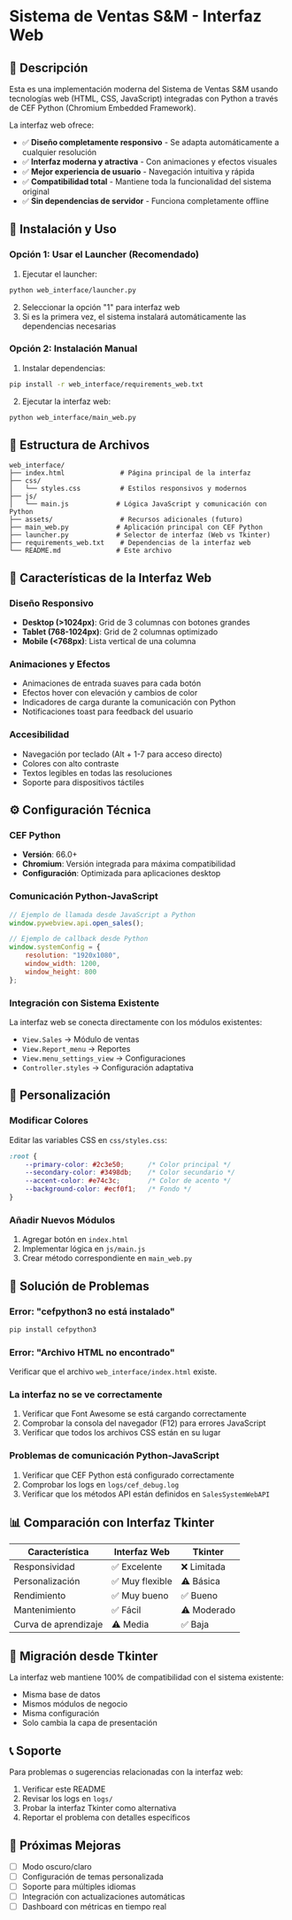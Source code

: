 # Sistema de Ventas S&M - Interfaz Web

## 🌟 Descripción

Esta es una implementación moderna del Sistema de Ventas S&M usando tecnologías web (HTML, CSS, JavaScript) integradas con Python a través de CEF Python (Chromium Embedded Framework). 

La interfaz web ofrece:
- ✅ **Diseño completamente responsivo** - Se adapta automáticamente a cualquier resolución
- ✅ **Interfaz moderna y atractiva** - Con animaciones y efectos visuales
- ✅ **Mejor experiencia de usuario** - Navegación intuitiva y rápida
- ✅ **Compatibilidad total** - Mantiene toda la funcionalidad del sistema original
- ✅ **Sin dependencias de servidor** - Funciona completamente offline

## 🚀 Instalación y Uso

### Opción 1: Usar el Launcher (Recomendado)

1. Ejecutar el launcher:
```bash
python web_interface/launcher.py
```

2. Seleccionar la opción "1" para interfaz web
3. Si es la primera vez, el sistema instalará automáticamente las dependencias necesarias

### Opción 2: Instalación Manual

1. Instalar dependencias:
```bash
pip install -r web_interface/requirements_web.txt
```

2. Ejecutar la interfaz web:
```bash
python web_interface/main_web.py
```

## 📁 Estructura de Archivos

```
web_interface/
├── index.html              # Página principal de la interfaz
├── css/
│   └── styles.css          # Estilos responsivos y modernos
├── js/
│   └── main.js            # Lógica JavaScript y comunicación con Python
├── assets/                 # Recursos adicionales (futuro)
├── main_web.py            # Aplicación principal con CEF Python
├── launcher.py            # Selector de interfaz (Web vs Tkinter)
├── requirements_web.txt    # Dependencias de la interfaz web
└── README.md              # Este archivo
```

## 🎨 Características de la Interfaz Web

### Diseño Responsivo
- **Desktop (>1024px)**: Grid de 3 columnas con botones grandes
- **Tablet (768-1024px)**: Grid de 2 columnas optimizado
- **Mobile (<768px)**: Lista vertical de una columna

### Animaciones y Efectos
- Animaciones de entrada suaves para cada botón
- Efectos hover con elevación y cambios de color
- Indicadores de carga durante la comunicación con Python
- Notificaciones toast para feedback del usuario

### Accesibilidad
- Navegación por teclado (Alt + 1-7 para acceso directo)
- Colores con alto contraste
- Textos legibles en todas las resoluciones
- Soporte para dispositivos táctiles

## ⚙️ Configuración Técnica

### CEF Python
- **Versión**: 66.0+
- **Chromium**: Versión integrada para máxima compatibilidad
- **Configuración**: Optimizada para aplicaciones desktop

### Comunicación Python-JavaScript
```javascript
// Ejemplo de llamada desde JavaScript a Python
window.pywebview.api.open_sales();

// Ejemplo de callback desde Python
window.systemConfig = {
    resolution: "1920x1080",
    window_width: 1200,
    window_height: 800
};
```

### Integración con Sistema Existente
La interfaz web se conecta directamente con los módulos existentes:
- `View.Sales` → Módulo de ventas
- `View.Report_menu` → Reportes
- `View.menu_settings_view` → Configuraciones
- `Controller.styles` → Configuración adaptativa

## 🔧 Personalización

### Modificar Colores
Editar las variables CSS en `css/styles.css`:
```css
:root {
    --primary-color: #2c3e50;      /* Color principal */
    --secondary-color: #3498db;    /* Color secundario */
    --accent-color: #e74c3c;       /* Color de acento */
    --background-color: #ecf0f1;   /* Fondo */
}
```

### Añadir Nuevos Módulos
1. Agregar botón en `index.html`
2. Implementar lógica en `js/main.js`
3. Crear método correspondiente en `main_web.py`

## 🐛 Solución de Problemas

### Error: "cefpython3 no está instalado"
```bash
pip install cefpython3
```

### Error: "Archivo HTML no encontrado"
Verificar que el archivo `web_interface/index.html` existe.

### La interfaz no se ve correctamente
1. Verificar que Font Awesome se está cargando correctamente
2. Comprobar la consola del navegador (F12) para errores JavaScript
3. Verificar que todos los archivos CSS están en su lugar

### Problemas de comunicación Python-JavaScript
1. Verificar que CEF Python está configurado correctamente
2. Comprobar los logs en `logs/cef_debug.log`
3. Verificar que los métodos API están definidos en `SalesSystemWebAPI`

## 📊 Comparación con Interfaz Tkinter

| Característica | Interfaz Web | Tkinter |
|----------------|--------------|---------|
| Responsividad | ✅ Excelente | ❌ Limitada |
| Personalización | ✅ Muy flexible | ⚠️ Básica |
| Rendimiento | ✅ Muy bueno | ✅ Bueno |
| Mantenimiento | ✅ Fácil | ⚠️ Moderado |
| Curva de aprendizaje | ⚠️ Media | ✅ Baja |

## 🔄 Migración desde Tkinter

La interfaz web mantiene 100% de compatibilidad con el sistema existente:
- Misma base de datos
- Mismos módulos de negocio
- Misma configuración
- Solo cambia la capa de presentación

## 📞 Soporte

Para problemas o sugerencias relacionadas con la interfaz web:
1. Verificar este README
2. Revisar los logs en `logs/`
3. Probar la interfaz Tkinter como alternativa
4. Reportar el problema con detalles específicos

## 🚀 Próximas Mejoras

- [ ] Modo oscuro/claro
- [ ] Configuración de temas personalizada
- [ ] Soporte para múltiples idiomas
- [ ] Integración con actualizaciones automáticas
- [ ] Dashboard con métricas en tiempo real